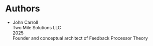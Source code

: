 # Authors

- John Carroll  
  Two Mile Solutions LLC  
  2025  
  Founder and conceptual architect of Feedback Processor Theory